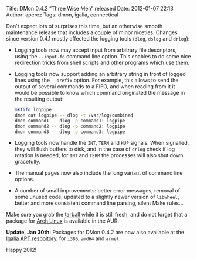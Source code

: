 Title: DMon 0.4.2 “Three Wise Men” released
Date: 2012-01-07 22:13
Author: aperez
Tags: dmon, igalia, connectical

Don't expect lots of surprises this time, but an otherwise smooth
maintenance release that includes a couple of minor niceties. Changes
since version 0.4.1 mostly affected the logging tools (`dlog`, `dslog`
and `drlog`):

- Logging tools now may accept input from arbitrary file descriptors,
  using the `--input-fd` command line option. This enables to do some
  nice redirection tricks from shell scripts and other programs which
  use them.
- Logging tools now support adding an arbitrary string in front of
  logged lines using the `--prefix` option. For example, this allows
  to send the output of several commands to a FIFO, and when reading
  from it it would be possible to know which command originated the
  message in the resulting output:

  ```bash
  mkfifo logpipe
  dmon cat logpipe -- dlog -t /var/log/combined
  dmon command1 -- dlog -p command1: logpipe
  dmon command2 -- dlog -p command2: logpipe
  dmon command3 -- dlog -p command3: logpipe
  ```

- Logging tools now handle the `INT`, `TERM` and `HUP` signals. When
  signalled, they will flush buffers to disk, and in the case of
  `drlog` check if log rotation is needed; for `INT` and `TERM` the
  processes will also shut down gracefully.
- The manual pages now also include the long variant of command line
  options.
- A number of small improvements: better error messages, removal of
  some unused code, updated to a slightly newer version of `libwheel`,
  better and more consistent command line parsing, silent Make
  rules...

Make sure you grab the [tarball][] while it is still fresh, and do not
forget that a package for [Arch Linux][] is available <a>in the AUR</a>.

**Update, Jan 30th:** Packages for DMon 0.4.2 are now also available at
the [Igalia APT respoitory][], for `i386`, `amd64` and `armel`.

Happy 2012!

  [tarball]: http://people.igalia.com/aperez/files/dmon-0.4.2.tar.gz
  [Arch Linux]: http://archlinux.org
  [Igalia APT respoitory]: http://apt.igalia.com

